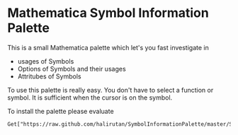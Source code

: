 Mathematica Symbol Information Palette
======================================

This is a small Mathematica palette which let's you fast investigate in

- usages of Symbols
- Options of Symbols and their usages
- Attritubes of Symbols

To use this palette is really easy. You don't have to select a function or
symbol. It is sufficient when the cursor is on the symbol.

To install the palette please evaluate

```
Get["https://raw.github.com/halirutan/SymbolInformationPalette/master/SymbolInformationPalette.m"]
```

